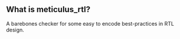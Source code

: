 What is meticulus_rtl?
----------------------

A barebones checker for some easy to encode best-practices in RTL design.
